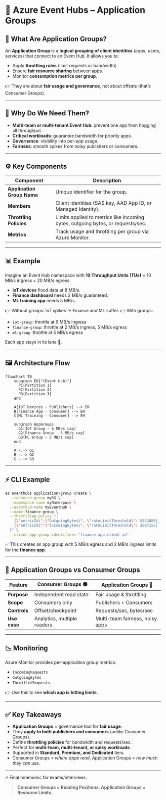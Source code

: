 # 🚦 Azure Event Hubs – Application Groups

## 🌟 What Are Application Groups?

An **Application Group** is a **logical grouping of client identities** (apps, users, services) that connect to an Event Hub.
It allows you to:

- Apply **throttling rules** (limit requests or bandwidth).
- Ensure **fair resource sharing** between apps.
- Monitor **consumption metrics per group**.

👉 They are about **fair usage and governance**, not about offsets (that’s Consumer Groups).

---

## 🧩 Why Do We Need Them?

- **Multi-team or multi-tenant Event Hub**: prevent one app from hogging all throughput.
- **Critical workloads**: guarantee bandwidth for priority apps.
- **Governance**: visibility into per-app usage.
- **Fairness**: smooth spikes from noisy publishers or consumers.

---

## ⚙️ Key Components

| Component                  | Description                                                                     |
| -------------------------- | ------------------------------------------------------------------------------- |
| **Application Group Name** | Unique identifier for the group.                                                |
| **Members**                | Client identities (SAS key, AAD App ID, or Managed Identity).                   |
| **Throttling Policies**    | Limits applied to metrics like incoming bytes, outgoing bytes, or requests/sec. |
| **Metrics**                | Track usage and throttling per group via Azure Monitor.                         |

---

## 📊 Example

Imagine an Event Hub namespace with **10 Throughput Units (TUs)** = 10 MB/s ingress + 20 MB/s egress.

- **IoT devices** flood data at 8 MB/s.
- **Finance dashboard** needs 2 MB/s guaranteed.
- **ML training app** needs 5 MB/s.

👉 Without groups: IoT spikes → Finance and ML suffer.
👉 With groups:

- `iot-group`: throttle at 6 MB/s ingress
- `finance-group`: throttle at 2 MB/s ingress, 5 MB/s egress
- `ml-group`: throttle at 5 MB/s egress

Each app stays in its lane 🚗.

---

## 🖼 Architecture Flow

```mermaid
flowchart TB
    subgraph EH["(Event Hub)"]
      P1[Partition 1]
      P2[Partition 2]
      P3[Partition 3]
    end

    A[IoT Devices - Publishers] --> EH
    B[Finance App - Consumer] --> EH
    C[ML Training - Consumer] --> EH

    subgraph AppGroups
      G1[IoT Group - 6 MB/s cap]
      G2[Finance Group - 5 MB/s cap]
      G3[ML Group - 5 MB/s cap]
    end

    A -.-> G1
    B -.-> G2
    C -.-> G3
```

---

## ⚡ CLI Example

```bash
az eventhubs application-group create \
  --resource-group myRG \
  --namespace-name myNamespace \
  --eventhub-name myEventHub \
  --name finance-group \
  --throttling-policy "[
    {\"metricId\":\"OutgoingBytes\", \"rateLimitThreshold\": 5242880},
    {\"metricId\":\"IncomingBytes\", \"rateLimitThreshold\": 2097152}
  ]" \
  --client-app-group-identifiers "finance-app-client-id"
```

✅ This creates an app group with 5 MB/s egress and 2 MB/s ingress limits for the **finance app**.

---

## 🧠 Application Groups vs Consumer Groups

| Feature      | Consumer Groups 🟢          | Application Groups 🔵           |
| ------------ | --------------------------- | ------------------------------- |
| **Purpose**  | Independent read state      | Fair usage & throttling         |
| **Scope**    | Consumers only              | Publishers + Consumers          |
| **Controls** | Offset/checkpoint           | Requests/sec, bytes/sec         |
| **Use case** | Analytics, multiple readers | Multi-team fairness, noisy apps |

---

## 📉 Monitoring

Azure Monitor provides per-application group metrics:

- `IncomingRequests`
- `OutgoingBytes`
- `ThrottledRequests`

👉 Use this to see **which app is hitting limits**.

---

## ✅ Key Takeaways

- **Application Groups** = governance tool for **fair usage**.
- They **apply to both publishers and consumers** (unlike Consumer Groups).
- Define **throttling policies** for bandwidth and requests/sec.
- Perfect for **multi-team, multi-tenant, or spiky workloads**.
- Supported in **Standard, Premium, and Dedicated** tiers.
- Consumer Groups = _where apps read_, Application Groups = _how much they can use_.

---

🔥 Final mnemonic for exams/interviews:

> **Consumer Groups = Reading Positions.
> Application Groups = Resource Limits.**
